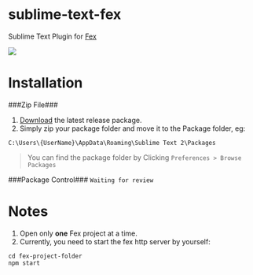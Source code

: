 sublime-text-fex
================

Sublime Text Plugin for [Fex](https://github.com/hwangzhiming/fex)

![](https://68vvaa.bn1301.livefilestore.com/y2pTM4wDyIq-3Lr018xErzCl5vJxjxjCyeMtdWyjBxVzksCMq8bu2kqj3D5rkJWPT6qnQn8YKJ2JSNZDKSGAhvWaKgHsuKNUR5ye2bK1XIhxsA/Screenshots.png?psid=1)

Installation
============

###Zip File###
1. [Download](https://github.com/hwangzhiming/sublime-text-fex/releases) the latest release package.
2. Simply zip your package folder and move it to the Package folder, eg:
```
C:\Users\{UserName}\AppData\Roaming\Sublime Text 2\Packages
```
> You can find the package folder by Clicking `Preferences > Browse Packages`

###Package Control###
`Waiting for review`

Notes
=============
1. Open only **one** Fex project at a time.
2. Currently, you need to start the fex http server by yourself:
```
cd fex-project-folder
npm start
```
